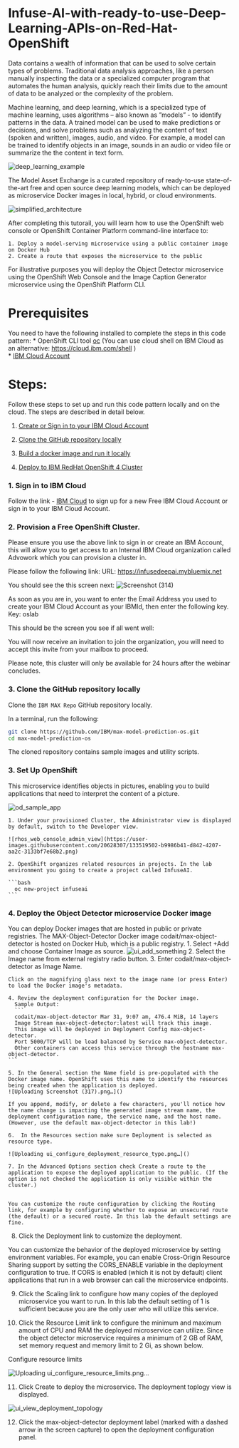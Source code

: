 # Infuse-AI-with-ready-to-use-Deep-Learning-APIs-on-Red-Hat-OpenShift


Data contains a wealth of information that can be used to solve certain types of problems. Traditional data analysis approaches, like a person manually inspecting the data or a specialized computer program that automates the human analysis, quickly reach their limits due to the amount of data to be analyzed or the complexity of the problem.

Machine learning, and deep learning, which is a specialized type of machine learning, uses algorithms – also known as ”models” - to identify patterns in the data. A trained model can be used to make predictions or decisions, and solve problems such as analyzing the content of text (spoken and written), images, audio, and video. For example, a model can be trained to identify objects in an image, sounds in an audio or video file or summarize the the content in text form.

![deep_learning_example](https://user-images.githubusercontent.com/20628307/133517645-f37c29bb-c17f-454d-8cde-02876e2b8dcf.png)

The Model Asset Exchange is a curated repository of ready-to-use state-of-the-art free and open source deep learning models, which can be deployed as microservice Docker images in local, hybrid, or cloud environments.


![simplified_architecture](https://user-images.githubusercontent.com/20628307/133517912-13a00d97-f6fc-40e7-88a8-b421c216790d.png)


After completing this tutorail, you will learn how to use the OpenShift web console or OpenShift Container Platform command-line interface to:

    1. Deploy a model-serving microservice using a public container image on Docker Hub
    2. Create a route that exposes the microservice to the public

For illustrative purposes you will deploy the Object Detector microservice using the OpenShift Web Console and the Image Caption Generator microservice using the OpenShift Platform CLI.

# Prerequisites
You need to have the following installed to complete the steps in this code pattern:
    * OpenShift CLI tool [oc](https://cloud.ibm.com/docs/openshift?topic=openshift-openshift-cli#cli_oc) (You can use cloud shell on IBM Cloud as an alternative: https://cloud.ibm.com/shell )    
    * [IBM Cloud Account](https://ibm.biz/Bdfpir)
    
# Steps:

Follow these steps to set up and run this code pattern locally and on the cloud. The steps are described in detail below.

1. [Create or Sign in to your IBM Cloud Account](#1-sign-in-to-ibm-cloud)

2. [Clone the GitHub repository locally](#2-clone-the-GitHub-repository-locally)

3. [Build a docker image and run it locally](#3-build-and-run-a-docker-image-locally)

4. [Deploy to IBM RedHat OpenShift 4 Cluster](#4-deploy-to-openshift-4-cluster)


### 1. Sign in to IBM Cloud
Follow the link - [IBM Cloud](https://ibm.biz/Bdfpir) to sign up for a new Free IBM Cloud Account or sign in to your IBM Cloud Account.


### 2. Provision a Free OpenShift Cluster.
Please ensure you use the above link to sign in or create an IBM Account, this will allow you to get access to an Internal IBM Cloud organization called Advowork which you can provision a cluster in.


Please follow the following link:
URL: https://infusedeepai.mybluemix.net

You should see the this screen next:
![Screenshot (314)](https://user-images.githubusercontent.com/20628307/133519410-88a2f017-d2ab-4935-a273-76eccfbeb36b.png)

As soon as you are in, you want to enter the Email Address you used to create your IBM Cloud Account as your IBMId, then enter the following key.
Key: oslab

This should be the screen you see if all went well:


You will now receive an invitation to join the organization, you will need to accept this invite from your mailbox to proceed.

Please note, this cluster will only be available for 24 hours after the webinar concludes.


### 3. Clone the GitHub repository locally

Clone the `IBM MAX Repo` GitHub repository locally.

In a terminal, run the following:

```bash
git clone https://github.com/IBM/max-model-prediction-os.git
cd max-model-prediction-os
```

The cloned repository contains sample images and utility scripts.

### 3. Set Up OpenShift
This microservice identifies objects in pictures, enabling you to build applications that need to interpret the content of a picture.

![od_sample_app](https://user-images.githubusercontent.com/20628307/133518806-b79609d3-2821-4c12-8f17-5d634e4c9066.png)

    1. Under your provisioned Cluster, the Administrator view is displayed by default, switch to the Developer view.  
    
    ![rhos_web_console_admin_view](https://user-images.githubusercontent.com/20628307/133519502-b9986b41-d842-4207-aa2c-3133bf7e68b2.png)
    
    2. OpenShift organizes related resources in projects. In the lab environment you going to create a project called InfuseAI.
    
    ```bash 
      oc new-project infuseai
    ```
    
### 4. Deploy the Object Detector microservice Docker image
You can deploy Docker images that are hosted in public or private registries. The MAX-Object-Detector Docker image codait/max-object-detector is hosted on Docker Hub, which is a public registry.
    1. Select +Add and choose Container Image as source.
    ![ui_add_something](https://user-images.githubusercontent.com/20628307/133519850-84cfee65-915c-40a8-a236-9592ef394804.png)
    2. Select the Image name from external registry radio button.
    3. Enter codait/max-object-detector as Image Name.
    
    Click on the magnifying glass next to the image name (or press Enter) to load the Docker image's metadata.
    
    4. Review the deployment configuration for the Docker image.
      Sample Output:
      ```
      codait/max-object-detector Mar 31, 9:07 am, 476.4 MiB, 14 layers
      Image Stream max-object-detector:latest will track this image.
      This image will be deployed in Deployment Config max-object-detector.
      Port 5000/TCP will be load balanced by Service max-object-detector.
      Other containers can access this service through the hostname max-object-detector.
    ```
  
    5. In the General section the Name field is pre-populated with the Docker image name. OpenShift uses this name to identify the resources being created when the application is deployed.
    ![Uploading Screenshot (317).png…]() 
    
    If you append, modify, or delete a few characters, you'll notice how the name change is impacting the generated image stream name, the deployment configuration name, the service name, and the host name. (However, use the default max-object-detector in this lab!)
        
    6.  In the Resources section make sure Deployment is selected as resource type.

    ![Uploading ui_configure_deployment_resource_type.png…]()
    
    7. In the Advanced Options section check Create a route to the application to expose the deployed application to the public. (If the option is not checked the application is only visible within the cluster.)
    
        
    You can customize the route configuration by clicking the Routing link, for example by configuring whether to expose an unsecured route (the default) or a secured route. In this lab the default settings are fine.


  
  8. Click the Deployment link to customize the deployment.

    
You can customize the behavior of the deployed microservice by setting environment variables. For example, you can enable Cross-Origin Resource Sharing support by setting the CORS_ENABLE variable in the deployment configuration to true. If CORS is enabled (which it is not by default) client applications that run in a web browser can call the microservice endpoints.

  9. Click the Scaling link to configure how many copies of the deployed microservice you want to run. In this lab the default setting of 1 is sufficient because you are the only user who will utilize this service.


10. Click the Resource Limit link to configure the minimum and maximum amount of CPU and RAM the deployed microservice can utilize. Since the object detector microservice requires a minimum of 2 GB of RAM, set memory request and memory limit to 2 Gi, as shown below.

Configure resource limits

![Uploading ui_configure_resource_limits.png…]()

11. Click Create to deploy the microservice. The deployment toplogy view is displayed.


![ui_view_deployment_topology](https://user-images.githubusercontent.com/20628307/133527178-7781819c-6d72-4253-a9c6-3c3929dc4901.png)



12. Click the max-object-detector deployment label (marked with a dashed arrow in the screen capture) to open the deployment configuration panel.



